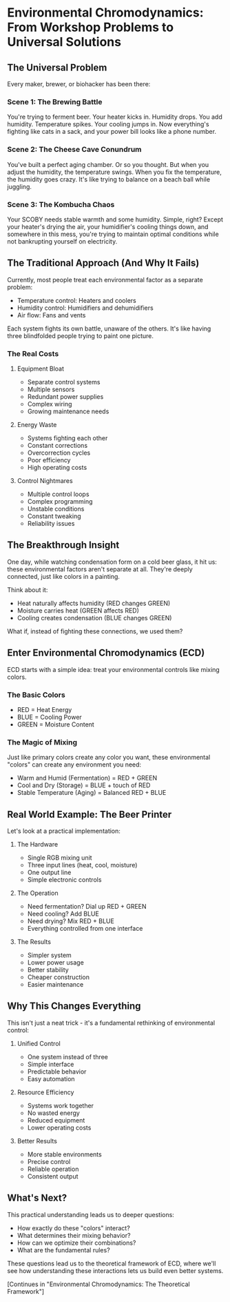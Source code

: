 # Environmental Chromodynamics: From Workshop Problems to Universal Solutions

## The Universal Problem

Every maker, brewer, or biohacker has been there:

### Scene 1: The Brewing Battle

You're trying to ferment beer. Your heater kicks in. Humidity drops. You add humidity. Temperature spikes. Your cooling
jumps in. Now everything's fighting like cats in a sack, and your power bill looks like a phone number.

### Scene 2: The Cheese Cave Conundrum

You've built a perfect aging chamber. Or so you thought. But when you adjust the humidity, the temperature swings. When
you fix the temperature, the humidity goes crazy. It's like trying to balance on a beach ball while juggling.

### Scene 3: The Kombucha Chaos

Your SCOBY needs stable warmth and some humidity. Simple, right? Except your heater's drying the air, your humidifier's
cooling things down, and somewhere in this mess, you're trying to maintain optimal conditions while not bankrupting
yourself on electricity.

## The Traditional Approach (And Why It Fails)

Currently, most people treat each environmental factor as a separate problem:

- Temperature control: Heaters and coolers
- Humidity control: Humidifiers and dehumidifiers
- Air flow: Fans and vents

Each system fights its own battle, unaware of the others. It's like having three blindfolded people trying to paint one
picture.

### The Real Costs

1. Equipment Bloat
    - Separate control systems
    - Multiple sensors
    - Redundant power supplies
    - Complex wiring
    - Growing maintenance needs

2. Energy Waste
    - Systems fighting each other
    - Constant corrections
    - Overcorrection cycles
    - Poor efficiency
    - High operating costs

3. Control Nightmares
    - Multiple control loops
    - Complex programming
    - Unstable conditions
    - Constant tweaking
    - Reliability issues

## The Breakthrough Insight

One day, while watching condensation form on a cold beer glass, it hit us: these environmental factors aren't separate
at all. They're deeply connected, just like colors in a painting.

Think about it:

- Heat naturally affects humidity (RED changes GREEN)
- Moisture carries heat (GREEN affects RED)
- Cooling creates condensation (BLUE changes GREEN)

What if, instead of fighting these connections, we used them?

## Enter Environmental Chromodynamics (ECD)

ECD starts with a simple idea: treat your environmental controls like mixing colors.

### The Basic Colors

- RED = Heat Energy
- BLUE = Cooling Power
- GREEN = Moisture Content

### The Magic of Mixing

Just like primary colors create any color you want, these environmental "colors" can create any environment you need:

- Warm and Humid (Fermentation) = RED + GREEN
- Cool and Dry (Storage) = BLUE + touch of RED
- Stable Temperature (Aging) = Balanced RED + BLUE

## Real World Example: The Beer Printer

Let's look at a practical implementation:

1. The Hardware
    - Single RGB mixing unit
    - Three input lines (heat, cool, moisture)
    - One output line
    - Simple electronic controls

2. The Operation
    - Need fermentation? Dial up RED + GREEN
    - Need cooling? Add BLUE
    - Need drying? Mix RED + BLUE
    - Everything controlled from one interface

3. The Results
    - Simpler system
    - Lower power usage
    - Better stability
    - Cheaper construction
    - Easier maintenance

## Why This Changes Everything

This isn't just a neat trick - it's a fundamental rethinking of environmental control:

1. Unified Control
    - One system instead of three
    - Simple interface
    - Predictable behavior
    - Easy automation

2. Resource Efficiency
    - Systems work together
    - No wasted energy
    - Reduced equipment
    - Lower operating costs

3. Better Results
    - More stable environments
    - Precise control
    - Reliable operation
    - Consistent output

## What's Next?

This practical understanding leads us to deeper questions:

- How exactly do these "colors" interact?
- What determines their mixing behavior?
- How can we optimize their combinations?
- What are the fundamental rules?

These questions lead us to the theoretical framework of ECD, where we'll see how understanding these interactions lets
us build even better systems.

[Continues in "Environmental Chromodynamics: The Theoretical Framework"]
